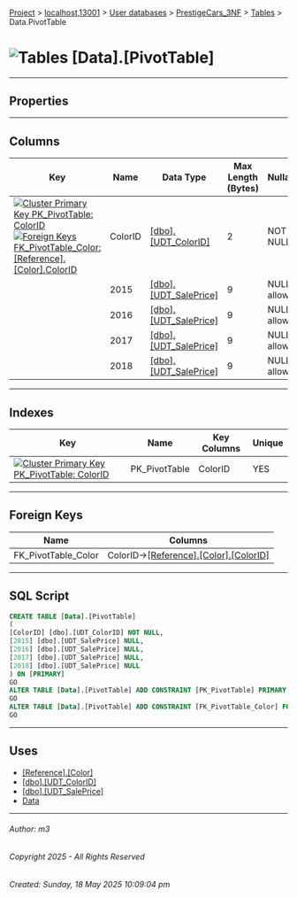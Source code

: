 #### 

[Project](../../../../index.md) > [localhost,13001](../../../index.md) > [User databases](../../index.md) > [PrestigeCars_3NF](../index.md) > [Tables](Tables.md) > Data.PivotTable

# ![Tables](../../../../Images/Table32.png) [Data].[PivotTable]

---

## <a name="#properties"></a>Properties



---

## <a name="#columns"></a>Columns

| Key | Name | Data Type | Max Length (Bytes) | Nullability |
|---|---|---|---|---|
| [![Cluster Primary Key PK_PivotTable: ColorID](../../../../Images/pkcluster.png)](#indexes)[![Foreign Keys FK_PivotTable_Color: [Reference].[Color].ColorID](../../../../Images/fk.png)](#foreignkeys) | ColorID | [[dbo].[UDT_ColorID]](../Programmability/Types/User-Defined_Data_Types/dbo_UDT_ColorID.md) | 2 | NOT NULL |
|  | 2015 | [[dbo].[UDT_SalePrice]](../Programmability/Types/User-Defined_Data_Types/dbo_UDT_SalePrice.md) | 9 | NULL allowed |
|  | 2016 | [[dbo].[UDT_SalePrice]](../Programmability/Types/User-Defined_Data_Types/dbo_UDT_SalePrice.md) | 9 | NULL allowed |
|  | 2017 | [[dbo].[UDT_SalePrice]](../Programmability/Types/User-Defined_Data_Types/dbo_UDT_SalePrice.md) | 9 | NULL allowed |
|  | 2018 | [[dbo].[UDT_SalePrice]](../Programmability/Types/User-Defined_Data_Types/dbo_UDT_SalePrice.md) | 9 | NULL allowed |


---

## <a name="#indexes"></a>Indexes

| Key | Name | Key Columns | Unique |
|---|---|---|---|
| [![Cluster Primary Key PK_PivotTable: ColorID](../../../../Images/pkcluster.png)](#indexes) | PK_PivotTable | ColorID | YES |


---

## <a name="#foreignkeys"></a>Foreign Keys

| Name | Columns |
|---|---|
| FK_PivotTable_Color | ColorID->[[Reference].[Color].[ColorID]](Reference_Color.md) |


---

## <a name="#sqlscript"></a>SQL Script

```sql
CREATE TABLE [Data].[PivotTable]
(
[ColorID] [dbo].[UDT_ColorID] NOT NULL,
[2015] [dbo].[UDT_SalePrice] NULL,
[2016] [dbo].[UDT_SalePrice] NULL,
[2017] [dbo].[UDT_SalePrice] NULL,
[2018] [dbo].[UDT_SalePrice] NULL
) ON [PRIMARY]
GO
ALTER TABLE [Data].[PivotTable] ADD CONSTRAINT [PK_PivotTable] PRIMARY KEY CLUSTERED ([ColorID]) ON [PRIMARY]
GO
ALTER TABLE [Data].[PivotTable] ADD CONSTRAINT [FK_PivotTable_Color] FOREIGN KEY ([ColorID]) REFERENCES [Reference].[Color] ([ColorID])
GO

```


---

## <a name="#uses"></a>Uses

* [[Reference].[Color]](Reference_Color.md)
* [[dbo].[UDT_ColorID]](../Programmability/Types/User-Defined_Data_Types/dbo_UDT_ColorID.md)
* [[dbo].[UDT_SalePrice]](../Programmability/Types/User-Defined_Data_Types/dbo_UDT_SalePrice.md)
* [Data](../Security/Schemas/dbo_Data.md)


---

###### Author:  m3

###### Copyright 2025 - All Rights Reserved

###### Created: Sunday, 18 May 2025 10:09:04 pm

